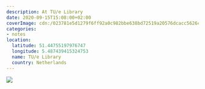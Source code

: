 ```yaml
---
description: At TU/e Library
date: 2020-09-15T15:08:00+02:00
coverImage: cdn:/023781e5d1279f6ff92a0c982bbe638bd72519a20576dcacc5626cdc29d7c876
categories:
- notes
location:
  latitude: 51.44755197976747
  longitude: 5.487439415324753
  name: TU/e Library
  country: Netherlands
---
```


![](cdn:/023781e5d1279f6ff92a0c982bbe638bd72519a20576dcacc5626cdc29d7c876?class=fw)
